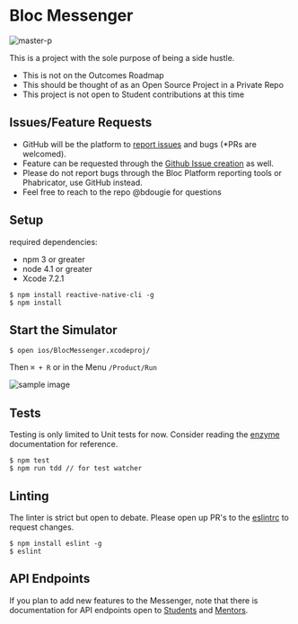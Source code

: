 # Bloc Messenger
![master-p](http://www.soulcentraltv.net/wp-content/uploads/2013/02/I-Got-The-Hook-UpbannerH.jpg)

This is a project with the sole purpose of being a side hustle.
- This is not on the Outcomes Roadmap
- This should be thought of as an Open Source Project in a Private Repo
- This project is not open to Student contributions at this time

## Issues/Feature Requests

- GitHub will be the platform to [report issues](https://github.com/bdougie/BlocMessenger/issues/new) and bugs (*PRs are welcomed).
- Feature can be requested through the [Github Issue creation](https://github.com/bdougie/BlocMessenger/issues/new) as well.
- Please do not report bugs through the Bloc Platform reporting tools or Phabricator, use GitHub instead. 
- Feel free to reach to the repo @bdougie for questions


## Setup
required dependencies:
- npm 3 or greater
- node 4.1 or greater
- Xcode 7.2.1

```
$ npm install reactive-native-cli -g
$ npm install 
```

## Start the Simulator

```
$ open ios/BlocMessenger.xcodeproj/
```
Then 
`⌘ + R` or in the Menu `/Product/Run`

![sample image](http://i.imgur.com/xVetwhwm.png)
## Tests

Testing is only limited to Unit tests for now. Consider reading the
  [enzyme](http://airbnb.io/enzyme/docs/api/shallow.html) documentation
  for reference.

```
$ npm test
$ npm run tdd // for test watcher
```


## Linting

The linter is strict but open to debate. Please open up PR's to the [eslintrc](https://github.com/Bloc/BlocMessenger/blob/master/.eslintrc) to request changes.

```
$ npm install eslint -g
$ eslint
```

## API Endpoints

If you plan to add new features to the Messenger, note that there is documentation for API endpoints open to [Students](http://docs.blocapi.apiary.io/#reference/0/credentials) and [Mentors](https://www.bloc.io/apidoc).

